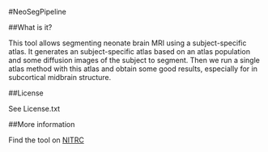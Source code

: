 #NeoSegPipeline

##What is it?

This tool allows segmenting neonate brain MRI using a subject-specific atlas. It generates an subject-specific atlas based on an atlas population and some diffusion images of the subject to segment. Then we run a single atlas method with this atlas and obtain some good results, especially for in subcortical midbrain structure.

##License

See License.txt

##More information

Find the tool on [NITRC](http://www.nitrc.org/projects/neosegpipeline)

